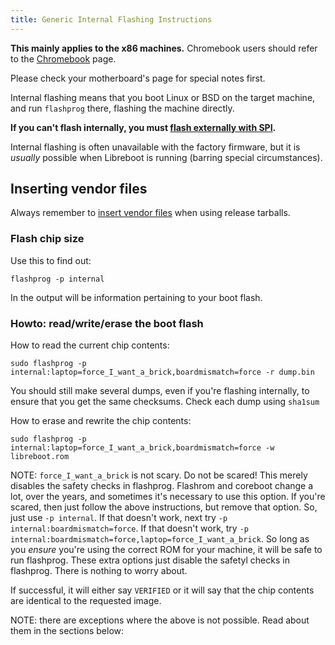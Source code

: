 ```yaml
---
title: Generic Internal Flashing Instructions
---
```


**This mainly applies to the x86 machines.** Chromebook users should refer to
the [Chromebook](../chromebook/) page.

Please check your motherboard's page for special notes first.

Internal flashing means that you boot Linux or BSD on the target machine, and
run `flashprog` there, flashing the machine directly.

**If you can't flash internally, you must [flash externally with SPI](../spi).**

Internal flashing is often unavailable with the factory firmware, but it is
*usually* possible when Libreboot is running (barring special circumstances).

## Inserting vendor files

Always remember to [insert vendor files](../insert_vendor_files/) when using
release tarballs.

### Flash chip size

Use this to find out:

	flashprog -p internal

In the output will be information pertaining to your boot flash.

### Howto: read/write/erase the boot flash

How to read the current chip contents:

	sudo flashprog -p internal:laptop=force_I_want_a_brick,boardmismatch=force -r dump.bin

You should still make several dumps, even if you're flashing internally, to
ensure that you get the same checksums. Check each dump using `sha1sum`

How to erase and rewrite the chip contents:

	sudo flashprog -p internal:laptop=force_I_want_a_brick,boardmismatch=force -w libreboot.rom

NOTE: `force_I_want_a_brick` is not scary. Do not be scared! This merely disables
the safety checks in flashprog. Flashrom and coreboot change a lot, over the years,
and sometimes it's necessary to use this option. If you're scared, then just
follow the above instructions, but remove that option. So, just use `-p internal`.
If that doesn't work, next try `-p internal:boardmismatch=force`. If that doesn't
work, try `-p internal:boardmismatch=force,laptop=force_I_want_a_brick`. So long
as you *ensure* you're using the correct ROM for your machine, it will be safe
to run flashprog. These extra options just disable the safetyl checks in flashprog.
There is nothing to worry about.

If successful, it will either say `VERIFIED` or it will say that the chip
contents are identical to the requested image.

NOTE: there are exceptions where the above is not possible. Read about them in
the sections below:

